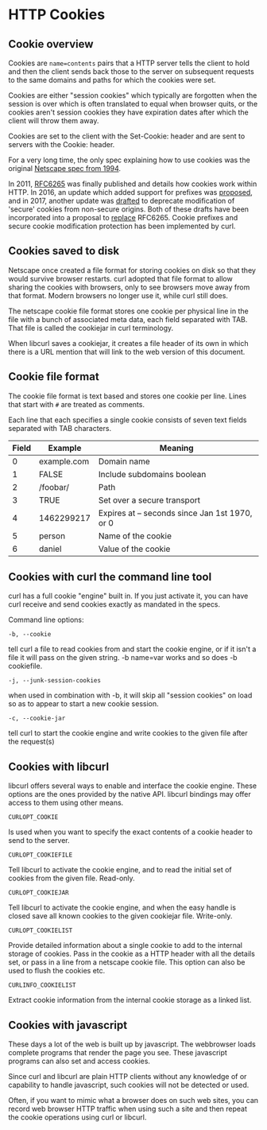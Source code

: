 # HTTP Cookies

## Cookie overview

  Cookies are `name=contents` pairs that a HTTP server tells the client to
  hold and then the client sends back those to the server on subsequent
  requests to the same domains and paths for which the cookies were set.

  Cookies are either "session cookies" which typically are forgotten when the
  session is over which is often translated to equal when browser quits, or
  the cookies aren't session cookies they have expiration dates after which
  the client will throw them away.

  Cookies are set to the client with the Set-Cookie: header and are sent to
  servers with the Cookie: header.

  For a very long time, the only spec explaining how to use cookies was the
  original [Netscape spec from 1994](https://curl.haxx.se/rfc/cookie_spec.html).

  In 2011, [RFC6265](https://www.ietf.org/rfc/rfc6265.txt) was finally
  published and details how cookies work within HTTP. In 2016, an update which
  added support for prefixes was
  [proposed](https://tools.ietf.org/html/draft-ietf-httpbis-cookie-prefixes-00),
  and in 2017, another update was
  [drafted](https://tools.ietf.org/html/draft-ietf-httpbis-cookie-alone-01)
  to deprecate modification of 'secure' cookies from non-secure origins. Both
  of these drafts have been incorporated into a proposal to
  [replace](https://tools.ietf.org/html/draft-ietf-httpbis-rfc6265bis-02)
  RFC6265. Cookie prefixes and secure cookie modification protection has been
  implemented by curl.

## Cookies saved to disk

  Netscape once created a file format for storing cookies on disk so that they
  would survive browser restarts. curl adopted that file format to allow
  sharing the cookies with browsers, only to see browsers move away from that
  format. Modern browsers no longer use it, while curl still does.

  The netscape cookie file format stores one cookie per physical line in the
  file with a bunch of associated meta data, each field separated with
  TAB. That file is called the cookiejar in curl terminology.

  When libcurl saves a cookiejar, it creates a file header of its own in which
  there is a URL mention that will link to the web version of this document.

## Cookie file format

  The cookie file format is text based and stores one cookie per line. Lines
  that start with `#` are treated as comments.

  Each line that each specifies a single cookie consists of seven text fields
  separated with TAB characters.

  | Field | Example     | Meaning                                       |
  |-------|-------------|-----------------------------------------------|
  | 0     | example.com | Domain name                                   |
  | 1     | FALSE       | Include subdomains boolean                    |
  | 2     | /foobar/    | Path                                          |
  | 3     | TRUE        | Set over a secure transport                   |
  | 4     | 1462299217  | Expires at – seconds since Jan 1st 1970, or 0 |
  | 5     | person      | Name of the cookie                            |
  | 6     | daniel      | Value of the cookie                           |

## Cookies with curl the command line tool

  curl has a full cookie "engine" built in. If you just activate it, you can
  have curl receive and send cookies exactly as mandated in the specs.

  Command line options:

  `-b, --cookie`

  tell curl a file to read cookies from and start the cookie engine, or if it
  isn't a file it will pass on the given string. -b name=var works and so does
  -b cookiefile.

  `-j, --junk-session-cookies`

  when used in combination with -b, it will skip all "session cookies" on load
  so as to appear to start a new cookie session.

  `-c, --cookie-jar`

  tell curl to start the cookie engine and write cookies to the given file
  after the request(s)

## Cookies with libcurl

  libcurl offers several ways to enable and interface the cookie engine. These
  options are the ones provided by the native API. libcurl bindings may offer
  access to them using other means.

  `CURLOPT_COOKIE`

  Is used when you want to specify the exact contents of a cookie header to
  send to the server.

  `CURLOPT_COOKIEFILE`

  Tell libcurl to activate the cookie engine, and to read the initial set of
  cookies from the given file. Read-only.

  `CURLOPT_COOKIEJAR`

  Tell libcurl to activate the cookie engine, and when the easy handle is
  closed save all known cookies to the given cookiejar file. Write-only.

  `CURLOPT_COOKIELIST`

  Provide detailed information about a single cookie to add to the internal
  storage of cookies. Pass in the cookie as a HTTP header with all the details
  set, or pass in a line from a netscape cookie file. This option can also be
  used to flush the cookies etc.

  `CURLINFO_COOKIELIST`

  Extract cookie information from the internal cookie storage as a linked
  list.

## Cookies with javascript

  These days a lot of the web is built up by javascript. The webbrowser loads
  complete programs that render the page you see. These javascript programs
  can also set and access cookies.

  Since curl and libcurl are plain HTTP clients without any knowledge of or
  capability to handle javascript, such cookies will not be detected or used.

  Often, if you want to mimic what a browser does on such web sites, you can
  record web browser HTTP traffic when using such a site and then repeat the
  cookie operations using curl or libcurl.
